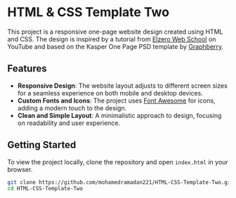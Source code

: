 # HTML & CSS Template Two

This project is a responsive one-page website design created using HTML and CSS. The design is inspired by a tutorial from [Elzero Web School](https://www.youtube.com/c/ElzeroInfo) on YouTube and based on the Kasper One Page PSD template by [Graphberry](https://www.graphberry.com/item/kasper-one-page-psd-template).

## Features

- **Responsive Design**: The website layout adjusts to different screen sizes for a seamless experience on both mobile and desktop devices.
- **Custom Fonts and Icons**: The project uses [Font Awesome](https://fontawesome.com/) for icons, adding a modern touch to the design.
- **Clean and Simple Layout**: A minimalistic approach to design, focusing on readability and user experience.

## Getting Started

To view the project locally, clone the repository and open `index.html` in your browser.

```bash
git clone https://github.com/mohamedramadan221/HTML-CSS-Template-Two.git
cd HTML-CSS-Template-Two
